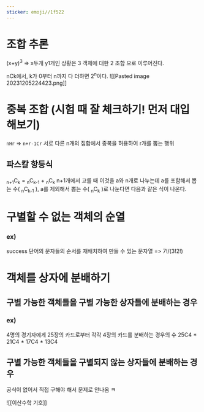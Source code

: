 ```yaml
---
sticker: emoji//1f522
---
```

# 조합 추론
(x+y)<sup>3</sup> => x두개 y1개인 상황은 3 객체에 대한 2 조합 으로 이루어진다. 


nCk에서, k가 0부터 n까지 다 더하면 2<sup>n</sup>이다.
![[Pasted image 20231205224423.png]]

# **중복 조합** (시험 때 잘 체크하기! 먼저 대입해보기)
`nHr` => `n+r-1Cr`
서로 다른 n개의 집합에서 중복을 허용하여 r개를 뽑는 행위

## 파스칼 항등식
<sub>n+1</sub>C<sub>k</sub> = <sub>n</sub>C<sub>k-1</sub> + <sub>n</sub>C<sub>k</sub>
n+1개에서 고를 때 이것을 a와 n개로 나누는데
a를 포함해서 뽑는 수( <sub>n</sub>C<sub>k-1</sub> ), a를 제외해서 뽑는 수( <sub>n</sub>C<sub>k</sub> )로 나눈다면 다음과 같은 식이 나온다.

# 구별할 수 없는 객체의 순열
### ex) 
success 단어의 문자들의 순서를 재배치하여 만들 수 있는 문자열
=> 7!/(3!2!)

# 객체를 상자에 분배하기
## 구별 가능한 객체들을 구별 가능한 상자들에 분배하는 경우
### ex)
4명의 경기자에게 25장의 카드로부터 각각 4장의 카드를 분배하는 경우의 수
25C4 \* 21C4 \* 17C4 \* 13C4
## 구별 가능한 객체들을 구별되지 않는 상자들에 분배하는 경우

공식이 없어서 직접 구해야 해서 문제로 안나옴 ㅋ


![[이산수학 기호]]